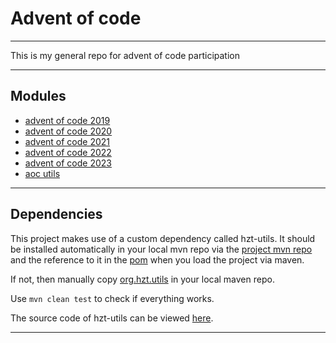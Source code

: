 # Advent of code

---

This is my general repo for advent of code participation

---

## Modules

- [advent of code 2019](advent-of-code-2019/README.md)
- [advent of code 2020](advent-of-code-2020/README.md)
- [advent of code 2021](advent-of-code-2021/README.md)
- [advent of code 2022](advent-of-code-2022/README.md)
- [advent of code 2023](advent-of-code-2023/README.md)
- [aoc utils](aoc-utils/README.md)

---

## Dependencies

This project makes use of a custom dependency called hzt-utils. It should be installed automatically in your local mvn repo via the [project mvn repo](_project-mvn-repo) and the reference to it in the [pom](pom.xml) when you load the project via maven.

If not, then manually copy [org.hzt.utils](_project-mvn-repo/org) in your local maven repo.

Use `mvn clean test` to check if everything works.

The source code of hzt-utils can be viewed [here](https://github.com/hanszt/hzt-utils/tree/java-17-version).

---

